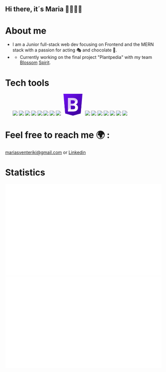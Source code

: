 ## Hi there, it´s Maria 👋👩🏼‍💻
# About me
* I am a Junior full-stack web dev focusing on Frontend and the MERN stack with a passion for acting 🎭 and chocolate 🍫. 
* * Currently working on the final project "Plantpedia" with my team 
[Blossom](https://github.com/aegli84/aegli84) [Spirit](https://github.com/NicklausDim).

# Tech tools 
<ul>
<img with= "80" height= "80" src= "https://upload.wikimedia.org/wikipedia/commons/thumb/a/a7/React-icon.svg/1280px-React-icon.svg.png"/>
<img with= "80" height= "80" src= "https://cdn.iconscout.com/icon/free/png-256/javascript-2038874-1720087.png"/>
<img with= "80" height= "80" src= "https://icon-library.com/images/html5-icon/html5-icon-13.jpg"/>
<img with= "80" height= "80" src= "https://icon-library.com/images/css-icon-png/css-icon-png-0.jpg"/>
<img with= "80" height= "80" src= "https://icon-library.com/images/node-js-icon/node-js-icon-11.jpg"/>
<img with= "80" height= "80" src= "https://cdn.iconscout.com/icon/free/png-512/mongodb-2-1175137.png"/>
<img with= "60" height= "60" src= "https://cdn.iconscout.com/icon/free/png-256/redux-283024.png"/>
<img with= "60" height= "60" src= "https://cdn.iconscout.com/icon/free/png-256/jquery-7-1175152.png"/>
<img with= "70" height= "70" src= "https://raw.githubusercontent.com/themedotid/bootstrap-icon/HEAD/docs/bootstrap-icon-css.png"/>
<img with= "60" height= "60" src= "https://upload.wikimedia.org/wikipedia/commons/thumb/9/96/Sass_Logo_Color.svg/1024px-Sass_Logo_Color.svg.png"/>
<img with= "60" height= "60" src= "https://upload.wikimedia.org/wikipedia/commons/thumb/d/d5/Slack_icon_2019.svg/1200px-Slack_icon_2019.svg.png"/>
<img with= "80" height= "80" src= "https://www.icescrum.com/wp-content/uploads/2020/03/logo-1.png"/>
<img with= "90" height= "90" src= "https://cdn.iconscout.com/icon/free/png-256/figma-682083.png"/>
<img with= "60" height= "60" src= "https://upload.wikimedia.org/wikipedia/commons/9/91/Octicons-mark-github.svg"/>
<img with= "60" height= "60" src= "https://iconape.com/wp-content/png_logo_vector/git-icon.png"/>
<img with= "60" height= "60" src= "https://seeklogo.com/images/C/canva-logo-B4BE25729A-seeklogo.com.png"/>
  </ul>
  
# Feel free to reach me 🌍 :
mariasventeriki@gmail.com or [Linkedin](https://www.linkedin.com/in/maria-sventeriki-4133a01b3/)

# Statistics
![](https://raw.githubusercontent.com/MariaSventeriki/statistics/b873ecf046ce8658a8fa68a346b8614b29d1759b/generated/languages.svg)
![](https://raw.githubusercontent.com/MariaSventeriki/statistics/b873ecf046ce8658a8fa68a346b8614b29d1759b/generated/overview.svg)




